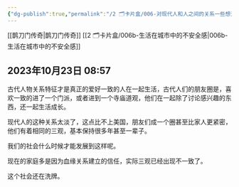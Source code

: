 ```yaml
---
{"dg-publish":true,"permalink":"/2 🗂️卡片盒/006-对现代人和人之间的关系一些想法/","noteIcon":"1","created":"2023-10-23T08:57:00","updated":"2024-10-04T09:12"}
---
```


[[鹊刀门传奇\|鹊刀门传奇]]
[[2 🗂️卡片盒/006b-生活在城市中的不安全感\|006b-生活在城市中的不安全感]]
## 2023年10月23日 08:57

古代人物关系特征才是真正的爱好一致的人在一起生活，古代人们的朋友圈是，喜欢一致的进了一个门派，或者进到一个寺庙道观，他们在一起除了讨论感兴趣的东西，还一起生活成长。

现代人的这种关系太淡了，这点比不上美国，朋友们成一个圈甚至比家人更紧密，他们有着相同的三观，基本保持很多年甚至一辈子。

我们的社会什么时候才能发展到这样呢。

现在的家庭多是因为血缘关系建立的信任，实际三观已经出现不一致了。

这个社会还在洗牌。
